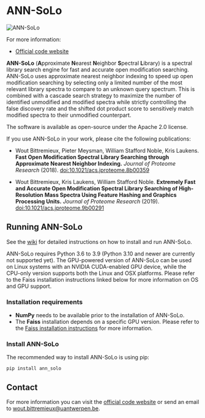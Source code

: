ANN-SoLo
========

![ANN-SoLo](ann-solo.png)

For more information:

* [Official code website](https://github.com/bittremieux/ANN-SoLo)

**ANN-SoLo** (**A**pproximate **N**earest **N**eighbor **S**pectral **L**ibrary) is a spectral library search engine for fast and accurate open modification searching. ANN-SoLo uses approximate nearest neighbor indexing to speed up open modification searching by selecting only a limited number of the most relevant library spectra to compare to an unknown query spectrum. This is combined with a cascade search strategy to maximize the number of identified unmodified and modified spectra while strictly controlling the false discovery rate and the shifted dot product score to sensitively match modified spectra to their unmodified counterpart.

The software is available as open-source under the Apache 2.0 license.

If you use ANN-SoLo in your work, please cite the following publications:

- Wout Bittremieux, Pieter Meysman, William Stafford Noble, Kris Laukens. **Fast Open Modification Spectral Library Searching through Approximate Nearest Neighbor Indexing.** _Journal of Proteome Research_ (2018). [doi:10.1021/acs.jproteome.8b00359](https://doi.org/10.1021/acs.jproteome.8b00359)

- Wout Bittremieux, Kris Laukens, William Stafford Noble. **Extremely Fast and Accurate Open Modification Spectral Library Searching of High-Resolution Mass Spectra Using Feature Hashing and Graphics Processing Units.** _Journal of Proteome Research_ (2019). [doi:10.1021/acs.jproteome.9b00291](https://doi.org/10.1021/acs.jproteome.9b00291)

Running ANN-SoLo
----------------

See the [wiki](https://github.com/bittremieux/ANN-SoLo/wiki) for detailed instructions on how to install and run ANN-SoLo.

ANN-SoLo requires Python 3.6 to 3.9 (Python 3.10 and newer are currently not supported yet). The GPU-powered version of ANN-SoLo can be used on Linux systems with an NVIDIA CUDA-enabled GPU device, while the CPU-only version supports both the Linux and OSX platforms. Please refer to the Faiss installation instructions linked below for more information on OS and GPU support.

### Installation requirements

- **NumPy** needs to be available prior to the installation of ANN-SoLo.
- The **Faiss** installation depends on a specific GPU version. Please refer to the [Faiss installation instructions](https://github.com/facebookresearch/faiss/blob/master/INSTALL.md) for more information.

### Install ANN-SoLo

The recommended way to install ANN-SoLo is using pip:

    pip install ann_solo

Contact
-------

For more information you can visit the [official code website](https://github.com/bittremieux/ANN-SoLo) or send an email to <wout.bittremieux@uantwerpen.be>.
